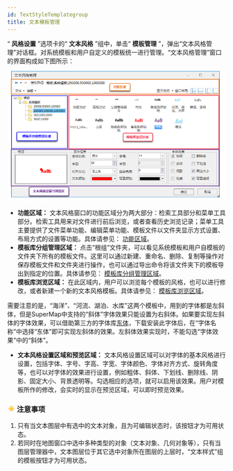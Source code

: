 ```yaml
---
id: TextStyleTemplategroup
title: 文本模板管理
---
```

“ **风格设置** ”选项卡的“ **文本风格** ”组中，单击“ **模板管理**
”，弹出“文本风格管理”对话框。对系统模板和用户自定义的模板统一进行管理。“文本风格管理”窗口的界面构成如下图所示：

![](img/TemplateManager.png)  

  
  * **功能区域：** 文本风格窗口的功能区域分为两大部分：检索工具部分和菜单工具部分。检索工具用来对文件进行前后浏览，或者查看历史浏览记录；菜单工具主要提供了文件菜单功能、编辑菜单功能、模板文件以文件夹显示方式设置、布局方式的设置等功能。具体请参见： [功能区域](TextStyleManageFunction)。
  * **模板库分组管理区域：** 点击“根组”文件夹，可以看见系统模板和用户自模板的文件夹下所有的模板文件。这里可以通过新建、重命名、删除、复制等操作对保存模板文件和文件夹进行操作，也可以通过导出命令将该文件夹下的模板导出到指定的位置。具体请参见： [模板库分组管理区域](TextStyleFolderMange)。
  * **模板库浏览区域：** 在此区域内，用户可以浏览每个模板的风格，也可以进行修改，或者新建一个新的文本风格模板。具体请参见： [模板库浏览区域](TextStyleMangeBrowse)。 

需要注意的是，“海洋”、“河流、湖泊、水库”这两个模板中，用到的字体都是左斜体，但是SuperMap中支持的“斜体”字体效果只能设置为右斜体。如果要实现左斜体的字体效果，可以借助第三方的字体库[东体](img/东体\(左斜体\).rar)，下载安装此字体后，在“字体名称”中选择“东体”即可实现左斜体的效果。左斜体效果实现时，不能勾选“字体效果”中的“斜体”。

  * **文本风格设置区域和预览区域：** 文本风格设置区域可以对字体的基本风格进行设置，包括字体、字号、字高、字宽、字体颜色、字体对齐方式、旋转角度等，也可以对字体的效果进行设置，例如粗体、斜体、下划线、删除线、阴影、固定大小、背景透明等。勾选相应的选项，就可以启用该效果。用户对模板所作的修改，会实时的显示在预览区域，可以即时预览效果。

### ![](../../img/note.png)注意事项

  1. 只有当文本图层中有选中的文本对象，且为可编辑状态时，该按钮才为可用状态。
  2. 若同时在地图窗口中选中多种类型的对象（文本对象、几何对象等），只有当图层管理器中，文本图层位于其它选中对象所在图层的上层时，“文本样式”组的模板按钮才为可用状态。

